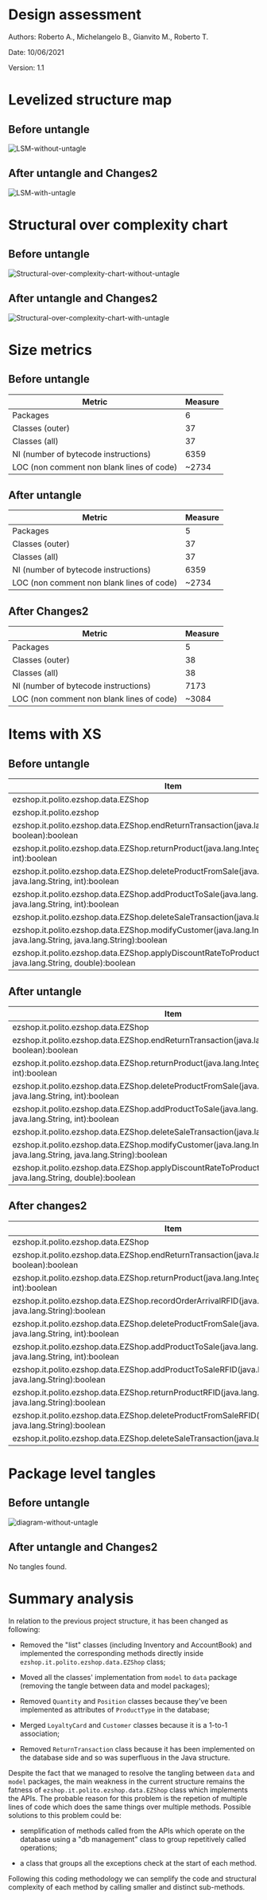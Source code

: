# Design assessment

Authors: Roberto A., Michelangelo B., Gianvito M., Roberto T.

Date: 10/06/2021

Version: 1.1

# Levelized structure map

## Before untangle

![LSM-without-untagle](assets/img/LSMOld.png)

## After untangle and Changes2

![LSM-with-untagle](assets/img/LSMNew.png)

# Structural over complexity chart

## Before untangle

![Structural-over-complexity-chart-without-untagle](assets/img/structural-over-complexity-old.png)

## After untangle and Changes2

![Structural-over-complexity-chart-with-untagle](assets/img/structural-over-complexity-new.png)

# Size metrics

## Before untangle

| Metric                                    | Measure |
| ----------------------------------------- | ------- |
| Packages                                  | 6       |
| Classes (outer)                           | 37      |
| Classes (all)                             | 37      |
| NI (number of bytecode instructions)      | 6359    |
| LOC (non comment non blank lines of code) | ~2734   |

## After untangle

| Metric                                    | Measure |
| ----------------------------------------- | ------- |
| Packages                                  | 5       |
| Classes (outer)                           | 37      |
| Classes (all)                             | 37      |
| NI (number of bytecode instructions)      | 6359    |
| LOC (non comment non blank lines of code) | ~2734   |

## After Changes2

| Metric                                    | Measure |
| ----------------------------------------- | ------- |
| Packages                                  | 5       |
| Classes (outer)                           | 38      |
| Classes (all)                             | 38      |
| NI (number of bytecode instructions)      | 7173    |
| LOC (non comment non blank lines of code) | ~3084   |

# Items with XS

## Before untangle

| Item                                                                                                                 | Tangled | Fat  | Size | XS   |
| -------------------------------------------------------------------------------------------------------------------- | ------- | ---- | ---- | ---- |
| ezshop.it.polito.ezshop.data.EZShop                                                                                  | 0%      | 158  | 5318 | 1279 |
| ezshop.it.polito.ezshop                                                                                              | 3%      |   4  | 6359 | 183  |
| ezshop.it.polito.ezshop.data.EZShop.endReturnTransaction(java.lang.Integer, boolean):boolean                         | 0%      |  25  | 309  | 123  |
| ezshop.it.polito.ezshop.data.EZShop.returnProduct(java.lang.Integer, java.lang.String, int):boolean                  | 0%      |  22  | 222  | 70   |
| ezshop.it.polito.ezshop.data.EZShop.deleteProductFromSale(java.lang.Integer, java.lang.String, int):boolean          | 0%      |  21  | 192  | 54   |
| ezshop.it.polito.ezshop.data.EZShop.addProductToSale(java.lang.Integer, java.lang.String, int):boolean               | 0%      |  20  | 207  | 51   |
| ezshop.it.polito.ezshop.data.EZShop.deleteSaleTransaction(java.lang.Integer):boolean                                 | 0%      |  17  | 169  | 19   |
| ezshop.it.polito.ezshop.data.EZShop.modifyCustomer(java.lang.Integer, java.lang.String, java.lang.String):boolean    | 0%      |  17  | 160  | 18   |
| ezshop.it.polito.ezshop.data.EZShop.applyDiscountRateToProduct(java.lang.Integer, java.lang.String, double):boolean  | 0%      |  16  | 147  | 9    |

## After untangle

| Item                                                                                                                 | Tangled | Fat  | Size | XS   |
| -------------------------------------------------------------------------------------------------------------------- | ------- | ---- | ---- | ---- |
| ezshop.it.polito.ezshop.data.EZShop                                                                                  | 0%      | 158  | 5318 | 1279 |
| ezshop.it.polito.ezshop.data.EZShop.endReturnTransaction(java.lang.Integer, boolean):boolean                         | 0%      |  25  | 309  | 123  |
| ezshop.it.polito.ezshop.data.EZShop.returnProduct(java.lang.Integer, java.lang.String, int):boolean                  | 0%      |  22  | 222  | 70   |
| ezshop.it.polito.ezshop.data.EZShop.deleteProductFromSale(java.lang.Integer, java.lang.String, int):boolean          | 0%      |  21  | 192  | 54   |
| ezshop.it.polito.ezshop.data.EZShop.addProductToSale(java.lang.Integer, java.lang.String, int):boolean               | 0%      |  20  | 207  | 51   |
| ezshop.it.polito.ezshop.data.EZShop.deleteSaleTransaction(java.lang.Integer):boolean                                 | 0%      |  17  | 169  | 19   |
| ezshop.it.polito.ezshop.data.EZShop.modifyCustomer(java.lang.Integer, java.lang.String, java.lang.String):boolean    | 0%      |  17  | 160  | 18   |
| ezshop.it.polito.ezshop.data.EZShop.applyDiscountRateToProduct(java.lang.Integer, java.lang.String, double):boolean  | 0%      |  16  | 147  | 9    |

## After changes2

| Item                                                                                                                 |  Tangle | Fat  | Size | XS   |
| -------------------------------------------------------------------------------------------------------------------- | ------- | ---- | ---- | ---- |
| ezshop.it.polito.ezshop.data.EZShop                                                                                  | 0%      |  176 | 6118 | 1946 |
| ezshop.it.polito.ezshop.data.EZShop.endReturnTransaction(java.lang.Integer, boolean):boolean                         | 0%      |   25 | 309  | 123  |
| ezshop.it.polito.ezshop.data.EZShop.returnProduct(java.lang.Integer, java.lang.String, int):boolean                  | 0%      |   22 | 222  | 70   |
| ezshop.it.polito.ezshop.data.EZShop.recordOrderArrivalRFID(java.lang.Integer, java.lang.String):boolean              | 0%      |   21 | 225  | 64   |
| ezshop.it.polito.ezshop.data.EZShop.deleteProductFromSale(java.lang.Integer, java.lang.String, int):boolean          | 0%      |   21 | 192  | 54   |
| ezshop.it.polito.ezshop.data.EZShop.addProductToSale(java.lang.Integer, java.lang.String, int):boolean               | 0%      |   20 | 207  | 51   |
| ezshop.it.polito.ezshop.data.EZShop.addProductToSaleRFID(java.lang.Integer, java.lang.String):boolean                | 0%      |   19 | 195  | 41   |
| ezshop.it.polito.ezshop.data.EZShop.returnProductRFID(java.lang.Integer, java.lang.String):boolean                   | 0%      |   18 | 185  | 30   |
| ezshop.it.polito.ezshop.data.EZShop.deleteProductFromSaleRFID(java.lang.Integer, java.lang.String):boolean           | 0%      |   17 | 186  | 21   |
| ezshop.it.polito.ezshop.data.EZShop.deleteSaleTransaction(java.lang.Integer):boolean                                 | 0%      |   17 | 169  | 19   |

# Package level tangles

## Before untangle

![diagram-without-untagle](assets/img/tangle-diagram.png)

## After untangle and Changes2

No tangles found.

# Summary analysis

In relation to the previous project structure, it has been changed as following:

- Removed the "list" classes (including Inventory and AccountBook) and implemented the corresponding methods directly inside `ezshop.it.polito.ezshop.data.EZShop` class;

- Moved all the classes' implementation from `model` to `data` package (removing the tangle between data and model packages);

- Removed `Quantity` and `Position` classes because they've been implemented as attributes of `ProductType` in the database;

- Merged `LoyaltyCard` and `Customer` classes because it is a 1-to-1 association;

- Removed `ReturnTransaction` class because it has been implemented on the database side and so was superfluous in the Java structure.

Despite the fact that we managed to resolve the tangling between `data` and `model` packages, the main weakness in the current structure remains the fatness of `ezshop.it.polito.ezshop.data.EZShop` class which implements the APIs.
The probable reason for this problem is the repetion of multiple lines of code which does the same things over multiple methods.
Possible solutions to this problem could be:

- semplification of methods called from the APIs which operate on the database using a "db management" class to group repetitively called operations;

- a class that groups all the exceptions check at the start of each method.

Following this coding methodology we can semplify the code and structural complexity of each method by calling smaller and distinct sub-methods.
